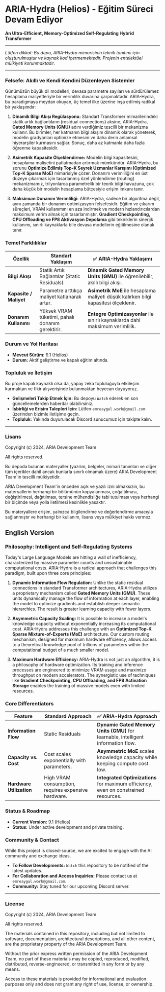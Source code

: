 # ARIA-Hydra (Helios) - Eğitim Süreci Devam Ediyor

**An Ultra-Efficient, Memory-Optimized Self-Regulating Hybrid Transformer**

---

*Lütfen dikkat: Bu depo, ARIA-Hydra mimarisinin teknik tanıtımı için oluşturulmuştur ve kaynak kod içermemektedir. Projenin entelektüel mülkiyeti korunmaktadır.*

---

### Felsefe: Akıllı ve Kendi Kendini Düzenleyen Sistemler

Günümüzün büyük dil modelleri, devasa parametre sayıları ve sürdürülemez hesaplama maliyetleriyle bir verimlilik duvarına çarpmaktadır. ARIA-Hydra, bu paradigmaya meydan okuyan, üç temel ilke üzerine inşa edilmiş radikal bir yaklaşımdır:

1.  **Dinamik Bilgi Akışı Regülasyonu:** Standart Transformer mimarilerindeki statik artık bağlantıların (residual connections) aksine, ARIA-Hydra, **Gated Memory Units (GMU)** adını verdiğimiz tescilli bir mekanizma kullanır. Bu birimler, her katmanın bilgi akışını dinamik olarak yöneterek, modelin gradyanları optimize etmesini ve daha derin anlamsal hiyerarşiler kurmasını sağlar. Sonuç, daha az katmanla daha fazla öğrenme kapasitesidir.

2.  **Asimetrik Kapasite Ölçeklendirme:** Modelin bilgi kapasitesini, hesaplama maliyetini patlatmadan artırmak mümkündür. ARIA-Hydra, bu sorunu **Optimize Edilmiş Top-K Seyrek Uzmanlar Karışımı (Optimized Top-K Sparse MoE)** mimarisiyle çözer. Donanım verimliliğini en üst düzeye çıkarmak için tasarlanmış özel yönlendirme (routing) mekanizmamız, trilyonlarca parametrelik bir teorik bilgi havuzuna, çok daha küçük bir modelin hesaplama bütçesiyle erişim imkanı tanır.

3.  **Maksimum Donanım Verimliliği:** ARIA-Hydra, sadece bir algoritma değil, aynı zamanda bir donanım optimizasyon felsefesidir. Eğitim ve çıkarım süreçleri, VRAM kullanımını en aza indirmek ve modern hızlandırıcılardan maksimum verim almak için tasarlanmıştır. **Gradient Checkpointing, CPU Offloading ve FP8 Aktivasyon Depolama** gibi tekniklerin sinerjik kullanımı, sınırlı kaynaklarla bile devasa modellerin eğitilmesine olanak tanır.

### Temel Farklılıklar

| Özellik                 | Standart Yaklaşım                               | ✅ ARIA-Hydra Yaklaşımı                                                              |
| ----------------------- | ----------------------------------------------- | ---------------------------------------------------------------------------------- |
| **Bilgi Akışı**         | Statik Artık Bağlantılar (Static Residuals)     | **Dinamik Gated Memory Units (GMU)** ile öğrenilebilir, akıllı bilgi akışı.          |
| **Kapasite / Maliyet**  | Parametre arttıkça maliyet katlanarak artar.    | **Asimetrik MoE** ile hesaplama maliyeti düşük kalırken bilgi kapasitesi ölçeklenir. |
| **Donanım Kullanımı**   | Yüksek VRAM tüketimi, pahalı donanım gerektirir. | **Entegre Optimizasyonlar** ile sınırlı kaynaklarda dahi maksimum verimlilik.        |

### Durum ve Yol Haritası

*   **Mevcut Sürüm:** 9.1 (Helios)
*   **Durum:** Aktif geliştirme ve kapalı eğitim altında.

### Topluluk ve İletişim

Bu proje kapalı kaynaklı olsa da, yapay zeka topluluğuyla etkileşim kurmaktan ve fikir alışverişinde bulunmaktan heyecan duyuyoruz.

*   **Gelişmeleri Takip Etmek İçin:** Bu depoyu `Watch` ederek en son güncellemelerden haberdar olabilirsiniz.
*   **İşbirliği ve Erişim Talepleri İçin:** Lütfen `emreaygul.work@gmail.com` üzerinden bizimle iletişime geçin.
*   **Topluluk:** Yakında duyurulacak Discord sunucumuz için takipte kalın.

---

### Lisans

Copyright (c) 2024, ARIA Development Team

All rights reserved.

Bu depoda bulunan materyaller (yazılım, belgeler, mimari tanımları ve diğer tüm içerikler dahil ancak bunlarla sınırlı olmamak üzere) ARIA Development Team'in tescilli mülkiyetidir.

ARIA Development Team'in önceden açık ve yazılı izni olmaksızın, bu materyallerin herhangi bir bölümünün kopyalanması, çoğaltılması, değiştirilmesi, dağıtılması, tersine mühendisliğe tabi tutulması veya herhangi bir biçimde veya yolla iletilmesi kesinlikle yasaktır.

Bu materyallere erişim, yalnızca bilgilendirme ve değerlendirme amacıyla sağlanmıştır ve herhangi bir kullanım, lisans veya mülkiyet hakkı vermez.

## English Version

### Philosophy: Intelligent and Self-Regulating Systems

Today's Large Language Models are hitting a wall of inefficiency, characterized by massive parameter counts and unsustainable computational costs. ARIA-Hydra is a radical approach that challenges this paradigm, built upon three core principles:

1.  **Dynamic Information Flow Regulation:** Unlike the static residual connections in standard Transformer architectures, ARIA-Hydra utilizes a proprietary mechanism called **Gated Memory Units (GMU)**. These units dynamically manage the flow of information at each layer, enabling the model to optimize gradients and establish deeper semantic hierarchies. The result is greater learning capacity with fewer layers.

2.  **Asymmetric Capacity Scaling:** It is possible to increase a model's knowledge capacity without exponentially increasing its computational cost. ARIA-Hydra addresses this challenge with an **Optimized Top-K Sparse Mixture-of-Experts (MoE)** architecture. Our custom routing mechanism, designed for maximum hardware efficiency, allows access to a theoretical knowledge pool of trillions of parameters within the computational budget of a much smaller model.

3.  **Maximum Hardware Efficiency:** ARIA-Hydra is not just an algorithm; it is a philosophy of hardware optimization. Its training and inference processes are engineered to minimize VRAM usage and maximize throughput on modern accelerators. The synergistic use of techniques like **Gradient Checkpointing, CPU Offloading, and FP8 Activation Storage** enables the training of massive models even with limited resources.

### Core Differentiators

| Feature                 | Standard Approach                               | ✅ ARIA-Hydra Approach                                                               |
| ----------------------- | ----------------------------------------------- | ---------------------------------------------------------------------------------- |
| **Information Flow**    | Static Residuals                                | **Dynamic Gated Memory Units (GMU)** for learnable, intelligent information flow.  |
| **Capacity vs. Cost**   | Cost scales exponentially with parameters.      | **Asymmetric MoE** scales knowledge capacity while keeping compute cost low.       |
| **Hardware Utilization**| High VRAM consumption, requires expensive hardware. | **Integrated Optimizations** for maximum efficiency, even on constrained resources.  |

### Status & Roadmap

*   **Current Version:** 9.1 (Helios)
*   **Status:** Under active development and private training.

### Community & Contact

While this project is closed-source, we are excited to engage with the AI community and exchange ideas.

*   **To Follow Developments:** `Watch` this repository to be notified of the latest updates.
*   **For Collaboration and Access Inquiries:** Please contact us at `emreaygul.work@gmail.com`.
*   **Community:** Stay tuned for our upcoming Discord server.

---

### License

Copyright (c) 2024, ARIA Development Team

All rights reserved.

The materials contained in this repository, including but not limited to software, documentation, architectural descriptions, and all other content, are the proprietary property of the ARIA Development Team.

Without the prior express written permission of the ARIA Development Team, no part of these materials may be copied, reproduced, modified, distributed, reverse-engineered, or transmitted in any form or by any means.

Access to these materials is provided for informational and evaluation purposes only and does not grant any right of use, license, or ownership.
